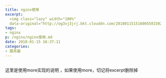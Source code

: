 ```yaml
---
title: nginx使用
excerpt: 
  <img class="lazy" width="100%" 
  data-original="http://og3vj3jrj.bkt.clouddn.com/20180115151600558150280.png">nginx使用笔记
tags:
- nginx
p: /nginx/nginx使用.md
date: 2018-01-15 16:37:11
categories:
- 服务器
---
```


<img class="lazy" width="100%" data-original="http://og3vj3jrj.bkt.clouddn.com/20180115151600558150280.png">

 这里是使用more实现的说明 ，如果使用more，切记将excerpt删除掉

<!-- more -->

